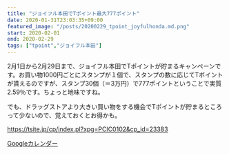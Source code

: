 ```yaml
---
title: "ジョイフル本田でTポイント最大777ポイント"
date: 2020-01-31T23:03:35+09:00
featured_image: "/posts/20200229_tpoint_joyfulhonda.md.png"
start: 2020-02-01
end: 2020-02-29
tags: ["tpoint","ジョイフル本田"]
---
```


2月1日から2月29日まで、ジョイフル本田でTポイントが貯まるキャンペーンです。お買い物1000円ごとにスタンプが１個で、スタンプの数に応じてTポイントが貰えるのですが、スタンプ30個（＝3万円）で777ポイントということで実質2.59％です。ちょっと地味ですね。

でも、ドラッグストアより大きい買い物をする機会でTポイントが貯まるところって少ないので、覚えておくとお得かも。

https://tsite.jp/cp/index.pl?xpg=PCIC0102&cp_id=23383

[Googleカレンダー](http://www.google.com/calendar/event?action=TEMPLATE&text=%E3%82%B8%E3%83%A7%E3%82%A4%E3%83%95%E3%83%AB%E6%9C%AC%E7%94%B0%E3%81%A7T%E3%83%9D%E3%82%A4%E3%83%B3%E3%83%88%E6%9C%80%E5%A4%A7777%E3%83%9D%E3%82%A4%E3%83%B3%E3%83%88&dates=20200201/20200229&details=http://pokanpo.skr.jp/posts/20200229_tpoint_joyfulhonda/)

